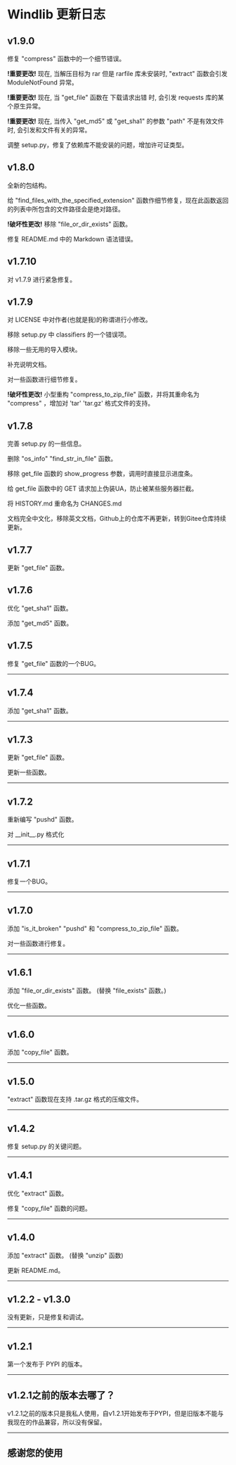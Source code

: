 # **Windlib 更新日志**

## **v1.9.0**

修复 "compress" 函数中的一个细节错误。

**!重要更改!** 现在, 当解压目标为 rar 但是 rarfile 库未安装时, "extract" 函数会引发 ModuleNotFound 异常。

**!重要更改!** 现在, 当 "get_file" 函数在 下载请求出错 时, 会引发 requests 库的某个原生异常。

**!重要更改!** 现在, 当传入 "get_md5" 或 "get_sha1" 的参数 "path" 不是有效文件时, 会引发和文件有关的异常。

调整 setup.py，修复了依赖库不能安装的问题，增加许可证类型。

## **v1.8.0**

全新的包结构。

给 "find_files_with_the_specified_extension" 函数作细节修复，现在此函数返回的列表中所包含的文件路径会是绝对路径。

**!破坏性更改!** 移除 "file_or_dir_exists" 函数。

修复 README.md 中的 Markdown 语法错误。

## **v1.7.10**

对 v1.7.9 进行紧急修复。

## **v1.7.9**

对 LICENSE 中对作者(也就是我)的称谓进行小修改。

移除 setup.py 中 classifiers 的一个错误项。

移除一些无用的导入模块。

补充说明文档。

对一些函数进行细节修复。

**!破坏性更改!** 小型重构 "compress_to_zip_file" 函数，并将其重命名为 "compress" ，增加对 'tar' 'tar.gz' 格式文件的支持。

## **v1.7.8**

完善 setup.py 的一些信息。

删除 "os_info" "find_str_in_file" 函数。

移除 get_file 函数的 show_progress 参数，调用时直接显示进度条。

给 get_file 函数中的 GET 请求加上伪装UA，防止被某些服务器拦截。

将 HISTORY.md 重命名为 CHANGES.md

文档完全中文化，移除英文文档，Github上的仓库不再更新，转到Gitee仓库持续更新。

## **v1.7.7**

更新 "get_file" 函数。

## **v1.7.6**

优化 "get_sha1" 函数。

添加 "get_md5" 函数。

## **v1.7.5**

修复 "get_file" 函数的一个BUG。

---

## **v1.7.4**

添加 "get_sha1" 函数。

---

## **v1.7.3**

更新 "get_file" 函数。

更新一些函数。

---

## **v1.7.2**

重新编写 "pushd" 函数。

对 \_\_init__.py 格式化

---

## **v1.7.1**

修复一个BUG。

---

## **v1.7.0**

添加 "is_it_broken" "pushd" 和 "compress_to_zip_file" 函数。

对一些函数进行修复。

---

## **v1.6.1**

添加 "file_or_dir_exists" 函数。 (替换 "file_exists" 函数。)

优化一些函数。

---

## **v1.6.0**

添加 "copy_file" 函数。

---

## **v1.5.0**

"extract" 函数现在支持 .tar.gz 格式的压缩文件。

---

## **v1.4.2**

修复 setup.py 的关键问题。

---

## **v1.4.1**

优化 "extract" 函数。

修复 "copy_file" 函数的问题。

---

## **v1.4.0**

添加 "extract" 函数。 (替换 "unzip" 函数)

更新 README.md。

---

## **v1.2.2 - v1.3.0**

没有更新，只是修复和调试。

---

## **v1.2.1**

第一个发布于 PYPI 的版本。

---

## v1.2.1之前的版本去哪了？

v1.2.1之前的版本只是我私人使用，自v1.2.1开始发布于PYPI，但是旧版本不能与我现在的作品兼容，所以没有保留。

---

## 感谢您的使用
